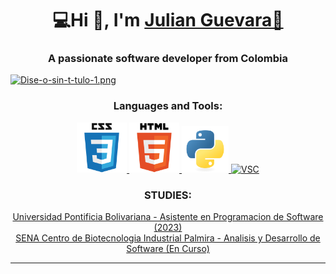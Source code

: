 <h1 align="center">💻Hi 👋, I'm <a href="" target="blank">
Julian Guevara🏀</a></h1>
<h3 align="center">A passionate software developer from Colombia</h3>

[![Dise-o-sin-t-tulo-1.png](https://i.postimg.cc/MTWy0Ps9/Dise-o-sin-t-tulo-1.png)]()


<h3 align="center">Languages and Tools:</h3>
<p align="center">
    <a href="https://www.w3schools.com/css/" target="_blank" title ="CSS">
        <img src="https://raw.githubusercontent.com/devicons/devicon/master/icons/css3/css3-original-wordmark.svg"
            alt="css3" width="80" height="80" /> </a>
    <a href="https://www.w3.org/html/" target="_blank" title ="html"> <img
            src="https://raw.githubusercontent.com/devicons/devicon/master/icons/html5/html5-original-wordmark.svg"
            alt="html5" width="80" height="80" /> </a>
    <a href="https://www.python.org" target="_blank" title ="Python"> <img
            src="https://raw.githubusercontent.com/devicons/devicon/master/icons/python/python-original.svg"
            alt="python" width="75" height="75" /> </a>
    <a href="https://code.visualstudio.com" target="_blank" title ="VSC"> <img
            src="https://upload.wikimedia.org/wikipedia/commons/9/9a/Visual_Studio_Code_1.35_icon.svg"
            alt="VSC" width="70" height="70" /> </a>

</p>


<h3 align="center">STUDIES:</h3>



<p align="center"  target="_blank">
    <a href="https://www.upb.edu.co/es/universidad/nuestro-campus/campus-palmira">Universidad Pontificia Bolivariana - Asistente en Programacion de Software (2023) <br></a>
    <a href="https://cbisenapalmira.blogspot.com/">SENA Centro de Biotecnologia Industrial Palmira - Analisis y Desarrollo de Software (En Curso)</a>


    
    
    
</p>


------

